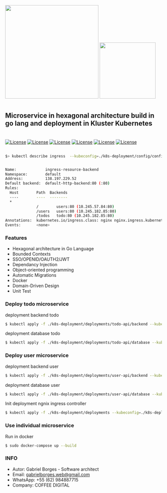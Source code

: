 
<img src="https://kubernetes.io/images/nav_logo.svg" width="300">
<img src="https://upload.wikimedia.org/wikipedia/commons/thumb/c/c8/OpenID_logo.svg/1200px-OpenID_logo.svg.png" width="180"> 


# #

## Microservice in hexagonal architecture build in go lang and deployment in Kluster Kubernetes

# #

[![License](https://img.shields.io/badge/License-MIT-silver.svg?style=flat)](https://github.com/clips/pattern/blob/master/LICENSE.txt) 
[![License](https://img.shields.io/badge/Go-v1.16.4-blue.svg?style=flat)](https://github.com/clips/pattern/blob/master/LICENSE.txt) 
[![License](https://img.shields.io/badge/Gorm-v1.9.15-green.svg?style=flat)](https://github.com/clips/pattern/blob/master/LICENSE.txt)
[![License](https://img.shields.io/badge/KeyCloak-13.3.1-silver.svg?style=flat)](https://github.com/clips/pattern/blob/master/LICENSE.txt) 
[![License](https://img.shields.io/badge/Kubernetes-1.20.2-blue.svg?style=flat)](https://github.com/clips/pattern/blob/master/LICENSE.txt) 
[![License](https://img.shields.io/badge/Uberdig-v1.10.0-silver.svg?style=flat)](https://github.com/clips/pattern/blob/master/LICENSE.txt) 


##

```sh
$> kubectl describe ingress  --kubeconfig=./k8s-deployment/config/config.yaml
```

```sh

Name:             ingress-resource-backend
Namespace:        default
Address:          138.197.229.52
Default backend:  default-http-backend:80 (:80)
Rules:
  Host        Path  Backends
  ----        ----  --------
  *
              /        users:80 (10.245.57.84:80)
              /users   users:80 (10.245.182.85:80)
              /todos   todo:80 (10.245.182.85:80)
Annotations:  kubernetes.io/ingress.class: nginx nginx.ingress.kubernetes.io/rewrite-target: /
Events:       <none>

```

### Features

* Hexagonal architecture in Go Language
* Bounded Contexts
* SSO/OPENID/OAUTH2/JWT
* Dependancy Injection
* Object-oriented programming
* Automatic Migrations
* Docker
* Domain-Driven Design
* Unit Test


### Deploy todo microservice

deployment backend todo

```sh
$ kubectl apply -f ./k8s-deployment/deployments/todo-api/backend --kubeconfig=./k8s-deployment/config/config.yaml
```

deployment database todo
```sh
$ kubectl apply -f ./k8s-deployment/deployments/todo-api/database --kubeconfig=./k8s-deployment/config/config.yaml
```

### Deploy user microservice


deployment backend user

```sh
$ kubectl apply -f ./k8s-deployment/deployments/user-api/backend --kubeconfig=./k8s-deployment/config/config.yaml
```

deployment database user
```sh
$ kubectl apply -f ./k8s-deployment/deployments/user-api/database --kubeconfig=./k8s-deployment/config/config.yaml
```


Init deployment ngnix ingress controller
```sh
$ kubectl apply -f ./k8s-deployment/deployments --kubeconfig=./k8s-deployment/config/config.yaml
```


### Use individual microservice

Run in docker
```sh
$ sudo docker-compose up --build
```


### INFO ###

* Autor: Gabriel Borges - Software architect
* Email: gabrielborges.web@gmail.com
* WhatsApp: +55 (62) 984887715
* Company: COFFEE DIGITAL 
